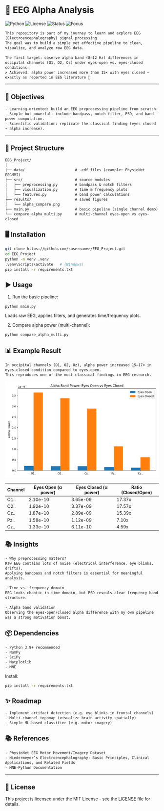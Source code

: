 # 🔬 EEG Alpha Analysis
  
![Python](https://img.shields.io/badge/Python-3.11-blue.svg) 
![License](https://img.shields.io/badge/License-MIT-green.svg) 
![Status](https://img.shields.io/badge/Status-Work_in_Progress-orange.svg) 
![Focus](https://img.shields.io/badge/Focus-Alpha%20Band%20EEG-lightblue)

```
This repository is part of my journey to learn and explore EEG (Electroencephalography) signal processing.
The goal was to build a simple yet effective pipeline to clean, visualize, and analyze raw EEG data.

The first target: observe alpha band (8–12 Hz) differences in occipital channels (O1, O2, Oz) under eyes-open vs. eyes-closed conditions.
✔️ Achieved: alpha power increased more than 15× with eyes closed — exactly as reported in EEG literature 🚀
```
---

## 🎯 Objectives
```
- Learning-oriented: build an EEG preprocessing pipeline from scratch.
- Simple but powerful: include bandpass, notch filter, PSD, and band power computation.
- Scientific validation: replicate the classical finding (eyes closed → alpha increase).
```
---

## 📂 Project Structure
```
EEG_Project/
│
├── data/                       # .edf files (example: PhysioNet EEGMMI)
├── src/                        # source modules
│   ├── preprocessing.py        # bandpass & notch filters
│   ├── visualization.py        # time & frequency plots
│   └── features.py             # band power calculations
├── results/                    # saved figures
│   └── alpha_compare.png
├── main.py                     # basic pipeline (single channel demo)
└── compare_alpha_multi.py      # multi-channel eyes-open vs eyes-closed
```


## 🖥️ Installation
```bash
git clone https://github.com/<username>/EEG_Project.git
cd EEG_Project
python -m venv .venv
.venv\Scripts\activate   # (Windows)
pip install -r requirements.txt

```

## ▶️ Usage

1. Run the basic pipeline:

```bash
python main.py
```

Loads raw EEG, applies filters, and generates time/frequency plots.

2. Compare alpha power (multi-channel):

```bash
python compare_alpha_multi.py
```

## 📊 Example Result
```
In occipital channels (O1, O2, Oz), alpha power increased 15–17× in eyes-closed condition compared to eyes-open.
This reproduces one of the most classical findings in EEG research.
```
![Alpha Comparison](results/alpha_compare.png)

| Channel | Eyes Open (α power) | Eyes Closed (α power) | Ratio (Closed/Open) |
|-------|----------------------|------------------------|----------------------|
| O1..  | 2.10e-10             | 3.65e-09               | 17.37x              |
| O2..  | 1.92e-10             | 3.37e-09               | 17.57x              |
| Oz..  | 1.87e-10             | 2.89e-09               | 15.39x              |
| Pz..  | 1.58e-10             | 1.12e-09               | 7.10x               |
| Cz..  | 1.33e-10             | 6.11e-10               | 4.59x               |

## 📚 Insights
```
- Why preprocessing matters?
Raw EEG contains lots of noise (electrical interference, eye blinks, drifts).
Applying bandpass and notch filters is essential for meaningful analysis.

- Time vs. frequency domain
EEG looks chaotic in time domain, but PSD reveals clear frequency band structure.

- Alpha band validation
Observing the eyes-open/closed alpha difference with my own pipeline was a strong motivation boost.
```

## 📦 Dependencies
```
- Python 3.9+ recommended
- NumPy
- SciPy
- Matplotlib
- MNE 
```

Install:
```bash
pip install -r requirements.txt
```

## ✨ Roadmap
```
- Implement artifact detection (e.g. eye blinks in frontal channels)
- Multi-channel topomap (visualize brain activity spatially)
- Simple ML-based classifier (e.g. motor imagery)
```

## 📚 References
```
- PhysioNet EEG Motor Movement/Imagery Dataset
- Niedermeyer’s Electroencephalography: Basic Principles, Clinical Applications, and Related Fields
- MNE-Python Documentation
```
---


## 📄 License

This project is licensed under the MIT License - see the [LICENSE](LICENSE) file for details.

